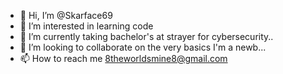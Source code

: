 - 👋 Hi, I’m @Skarface69
- 👀 I’m interested in learning code
- 🌱 I’m currently taking bachelor's at strayer for cybersecurity..
- 💞️ I’m looking to collaborate on the very basics I'm a newb...
- 📫 How to reach me 8theworldsmine8@gmail.com

<!---
Skarface69/Skarface69 is a ✨ special ✨ repository because its `README.md` (this file) appears on your GitHub profile.
You can click the Preview link to take a look at your changes.
--->
